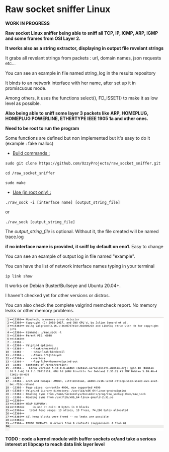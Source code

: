 # Raw socket sniffer Linux

**WORK IN PROGRESS**

**Raw socket Linux sniffer being able to sniff all TCP, IP, ICMP, ARP, IGMP and some frames from OSI Layer 2.**

**It works also as a string extractor, displaying in output file revelant strings**

It grabs all revelant strings from packets : url, domain names, json requests etc...

You can see an example in file named string_log in the results repository

It binds to an network interface with her name, after set up it in promiscuous mode.

Among others, it uses the functions select(), FD_ISSET() to make it as low level as possible.

**Also being able to sniff some layer 3 packets like ARP, HOMEPLUG, HOMEPLUG POWERLINE, ETHERTYPE IEEE 1905 1a and other ones.**

**Need to be root to run the program**

Some functions are defined but non implemented but it's easy to do it (example : fake malloc)

+ <ins>Build commands :</ins>

`sudo git clone https://github.com/OzzyProjects/raw_socket_sniffer.git`

`cd /raw_socket_sniffer`

`sudo make`

+ <ins>Use (in root only) :</ins>

`./raw_sock -i [interface name] [output_string_file]`

or

`./raw_sock [output_string_file]`

The *output_string_file* is optional. Without it, the file created will be named trace.log

**if no interface name is provided, it sniff by default on eno1**. Easy to change

You can see an example of output log in file named "example".

You can have the list of network interface names typing in your terminal

`ip link show`

It works on Debian Buster/Bullseye and Ubuntu 20.04+.

I haven't checked yet for other versions or distros.

You can also check the complete valgrind memcheck report. No memory leaks or other memory problems.

![](valgrind/valgrind.png)


**TODO : code a kernel module with buffer sockets or/and take a serious interest at libpcap to reach data link layer level**
